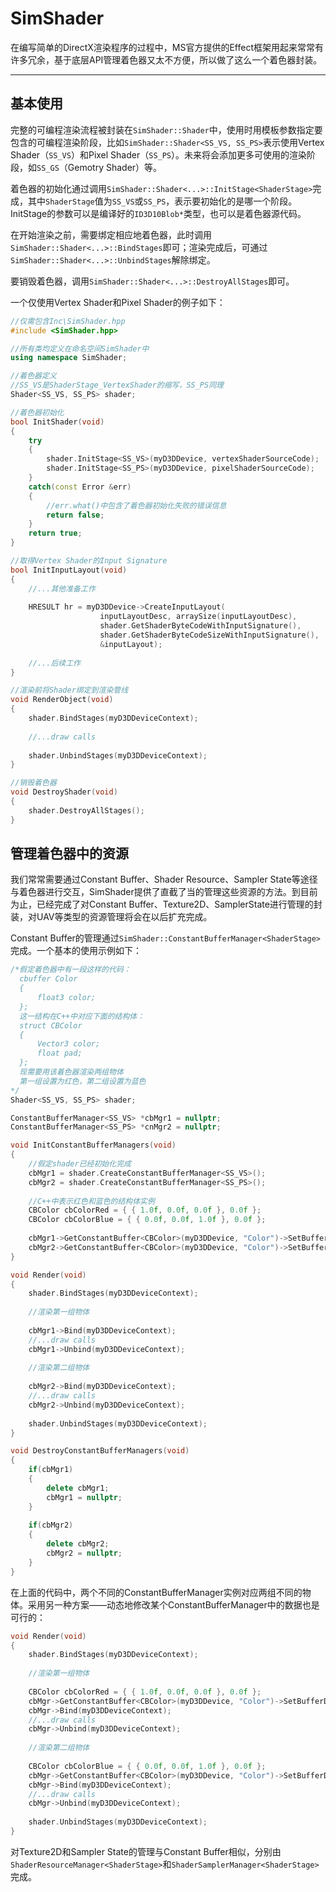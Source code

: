# SimShader

在编写简单的DirectX渲染程序的过程中，MS官方提供的Effect框架用起来常常有许多冗余，基于底层API管理着色器又太不方便，所以做了这么一个着色器封装。

---

## 基本使用

完整的可编程渲染流程被封装在`SimShader::Shader`中，使用时用模板参数指定要包含的可编程渲染阶段，比如`SimShader::Shader<SS_VS, SS_PS>`表示使用Vertex Shader（`SS_VS`）和Pixel Shader（`SS_PS`）。未来将会添加更多可使用的渲染阶段，如`SS_GS`（Gemotry Shader）等。

着色器的初始化通过调用`SimShader::Shader<...>::InitStage<ShaderStage>`完成，其中`ShaderStage`值为`SS_VS`或`SS_PS`，表示要初始化的是哪一个阶段。InitStage的参数可以是编译好的`ID3D10Blob*`类型，也可以是着色器源代码。

在开始渲染之前，需要绑定相应地着色器，此时调用`SimShader::Shader<...>::BindStages`即可；渲染完成后，可通过`SimShader::Shader<...>::UnbindStages`解除绑定。

要销毁着色器，调用`SimShader::Shader<...>::DestroyAllStages`即可。

一个仅使用Vertex Shader和Pixel Shader的例子如下：

```cpp
//仅需包含Inc\SimShader.hpp
#include <SimShader.hpp>

//所有类均定义在命名空间SimShader中
using namespace SimShader;

//着色器定义
//SS_VS是ShaderStage_VertexShader的缩写，SS_PS同理
Shader<SS_VS, SS_PS> shader;

//着色器初始化
bool InitShader(void)
{
    try
    {
        shader.InitStage<SS_VS>(myD3DDevice, vertexShaderSourceCode);
        shader.InitStage<SS_PS>(myD3DDevice, pixelShaderSourceCode);
    }
    catch(const Error &err)
    {
        //err.what()中包含了着色器初始化失败的错误信息
        return false;
    }
    return true;
}

//取得Vertex Shader的Input Signature
bool InitInputLayout(void)
{
    //...其他准备工作
    
    HRESULT hr = myD3DDevice->CreateInputLayout(
                    inputLayoutDesc, arraySize(inputLayoutDesc),
                    shader.GetShaderByteCodeWithInputSignature(),
                    shader.GetShaderByteCodeSizeWithInputSignature(),
                    &inputLayout);
    
    //...后续工作
}

//渲染前将Shader绑定到渲染管线
void RenderObject(void)
{
    shader.BindStages(myD3DDeviceContext);
    
    //...draw calls
    
    shader.UnbindStages(myD3DDeviceContext);
}

//销毁着色器
void DestroyShader(void)
{
    shader.DestroyAllStages();
}
```

## 管理着色器中的资源

我们常常需要通过Constant Buffer、Shader Resource、Sampler State等途径与着色器进行交互，SimShader提供了直截了当的管理这些资源的方法。到目前为止，已经完成了对Constant Buffer、Texture2D、SamplerState进行管理的封装，对UAV等类型的资源管理将会在以后扩充完成。

Constant Buffer的管理通过`SimShader::ConstantBufferManager<ShaderStage>`完成。一个基本的使用示例如下：

```cpp
/*假定着色器中有一段这样的代码：
  cbuffer Color
  {
      float3 color;
  };
  这一结构在C++中对应下面的结构体：
  struct CBColor
  {
      Vector3 color;
      float pad;
  };
  现需要用该着色器渲染两组物体
  第一组设置为红色，第二组设置为蓝色
*/
Shader<SS_VS, SS_PS> shader;

ConstantBufferManager<SS_VS> *cbMgr1 = nullptr;
ConstantBufferManager<SS_PS> *cnMgr2 = nullptr;

void InitConstantBufferManagers(void)
{
    //假定shader已经初始化完成
    cbMgr1 = shader.CreateConstantBufferManager<SS_VS>();
    cbMgr2 = shader.CreateConstantBufferManager<SS_PS>();
    
    //C++中表示红色和蓝色的结构体实例
    CBColor cbColorRed = { { 1.0f, 0.0f, 0.0f }, 0.0f };
    CBColor cbColorBlue = { { 0.0f, 0.0f, 1.0f }, 0.0f };
    
    cbMgr1->GetConstantBuffer<CBColor>(myD3DDevice, "Color")->SetBufferData(myD3DDeviceContext, cbColorRed);
    cbMgr2->GetConstantBuffer<CBColor>(myD3DDevice, "Color")->SetBufferData(myD3DDeviceContext, cbColorBlue);
}

void Render(void)
{
    shader.BindStages(myD3DDeviceContext);
  
    //渲染第一组物体
    
    cbMgr1->Bind(myD3DDeviceContext);
    //...draw calls
    cbMgr1->Unbind(myD3DDeviceContext);
    
    //渲染第二组物体
    
    cbMgr2->Bind(myD3DDeviceContext);
    //...draw calls
    cbMgr2->Unbind(myD3DDeviceContext);
  
    shader.UnbindStages(myD3DDeviceContext);
}

void DestroyConstantBufferManagers(void)
{
    if(cbMgr1)
    {
        delete cbMgr1;
        cbMgr1 = nullptr;
    }
    
    if(cbMgr2)
    {
        delete cbMgr2;
        cbMgr2 = nullptr;
    }
}
```

在上面的代码中，两个不同的ConstantBufferManager实例对应两组不同的物体。采用另一种方案——动态地修改某个ConstantBufferManager中的数据也是可行的：

```cpp
void Render(void)
{
    shader.BindStages(myD3DDeviceContext);
  
    //渲染第一组物体
  
    CBColor cbColorRed = { { 1.0f, 0.0f, 0.0f }, 0.0f };
    cbMgr->GetConstantBuffer<CBColor>(myD3DDevice, "Color")->SetBufferData(myD3DDeviceContext, cbColorRed);
    cbMgr->Bind(myD3DDeviceContext);
    //...draw calls
    cbMgr->Unbind(myD3DDeviceContext);
    
    //渲染第二组物体
    
    CBColor cbColorBlue = { { 0.0f, 0.0f, 1.0f }, 0.0f };
    cbMgr->GetConstantBuffer<CBColor>(myD3DDevice, "Color")->SetBufferData(myD3DDeviceContext, cbColorBlue);
    cbMgr->Bind(myD3DDeviceContext);
    //...draw calls
    cbMgr->Unbind(myD3DDeviceContext);
  
    shader.UnbindStages(myD3DDeviceContext);
}
```

对Texture2D和Sampler State的管理与Constant Buffer相似，分别由`ShaderResourceManager<ShaderStage>`和`ShaderSamplerManager<ShaderStage>`完成。